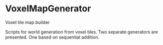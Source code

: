 # VoxelMapGenerator
Voxel tile map builder

Scripts for world generation from voxel tiles.
Two separate generators are presented. One based on sequential addition. 
